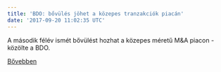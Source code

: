 ```yaml
---
title: 'BDO: bővülés jöhet a közepes tranzakciók piacán'
date: '2017-09-20 11:02:35 UTC'
---
```


A második félév ismét bővülést hozhat a közepes méretű M&A piacon - közölte a BDO.


[Bővebben](http://ift.tt/2fhoYww)
